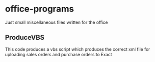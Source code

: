 # office-programs
Just small miscellaneous files written for the office
## ProduceVBS
This code produces a vbs script which produces the correct xml file for uploading sales orders and purchase orders to Exact

